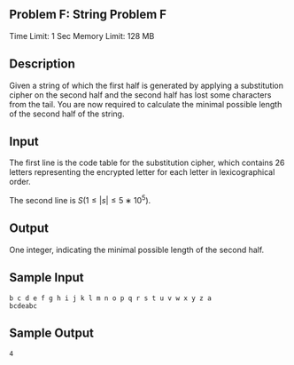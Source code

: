 ## Problem F: String Problem F

Time Limit: 1 Sec Memory Limit: 128 MB

## Description

Given a string of which the first half is generated by applying a substitution cipher on the second half and the second half has lost some characters from the tail. You are now required to calculate the minimal possible length of the second half of the string.

## Input

The first line is the code table for the substitution cipher, which contains 26 letters representing the encrypted letter for each letter in lexicographical order. 

The second line is $S(1≤|s|≤5∗10^5)$.

## Output

One integer, indicating the minimal possible length of the second half.

## Sample Input

```
b c d e f g h i j k l m n o p q r s t u v w x y z a
bcdeabc
```

## Sample Output

```
4
```
